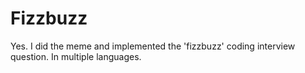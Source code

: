 # Fizzbuzz

Yes. I did the meme and implemented the 'fizzbuzz' coding interview question. In multiple languages.
